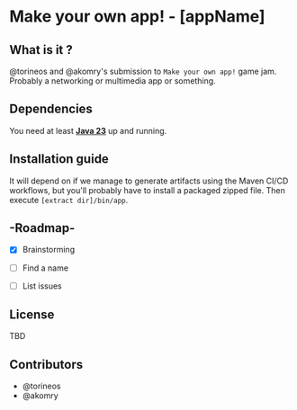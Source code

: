 # Make your own app! - [appName]

## What is it ?
@torineos and @akomry's submission to `Make your own app!` game jam.
Probably a networking or multimedia app or something.


## Dependencies
You need at least **[Java 23](https://adoptium.net/temurin/releases/?version=23)** up and running.


## Installation guide
It will depend on if we manage to generate artifacts using the Maven CI/CD workflows, but you'll probably have to 
install a packaged zipped file. Then execute `[extract dir]/bin/app`.


## -Roadmap-
- [x] Brainstorming
- [ ] Find a name
- [ ] List issues


## License
TBD


## Contributors
* @torineos
* @akomry
